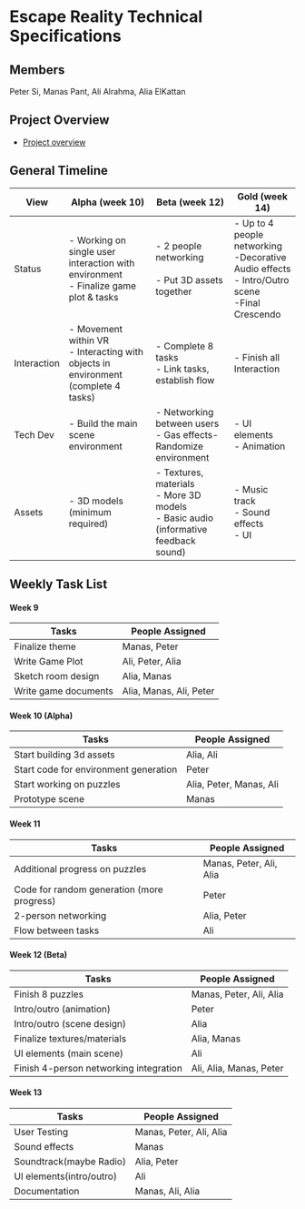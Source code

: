 # Escape Reality Technical Specifications

## Members
Peter Si, Manas Pant, Ali Alrahma, Alia ElKattan

## Project Overview
- [Project overview](https://github.com/AliaElKattan/escaperoom/blob/master/README.md)

## General Timeline
|View| Alpha (week 10)       | Beta (week 12)         | Gold (week 14)  |
|-----------| ------------- |-------------| -----|
|Status| - Working on single user interaction with environment <br> - Finalize game plot & tasks  | - 2 people networking <br> <br> - Put 3D assets together |- Up to 4 people networking<br> -Decorative Audio effects<br>- Intro/Outro scene<br>-Final Crescendo|
|Interaction| 	- Movement within VR <br> - Interacting with objects in environment (complete 4 tasks) | - Complete 8 tasks <br> - Link tasks, establish flow |  - Finish all Interaction  |
|Tech Dev |  - Build the main scene environment | - Networking between users <br>- Gas effects- Randomize environment| - UI elements <br>- Animation|
|Assets|- 3D models (minimum required)| - Textures, materials <br> - More 3D models <br>- Basic audio (informative feedback sound)|- Music track <br> - Sound effects <br> - UI |



## Weekly Task List

#### Week 9
|Tasks|People Assigned|
|----|----|
|Finalize theme|Manas, Peter|
|Write Game Plot|Ali, Peter, Alia|
|Sketch room design|Alia, Manas|
|Write game documents|Alia, Manas, Ali, Peter|


#### Week 10 (Alpha)
|Tasks|People Assigned|
|----|----|
|Start building 3d assets|Alia, Ali|
|Start code for environment generation|Peter|
|Start working on puzzles|Alia, Peter, Manas, Ali|
|Prototype scene|Manas|


#### Week 11 
|Tasks|People Assigned|
|----|----|
|Additional progress on puzzles|Manas, Peter, Ali, Alia|
|Code for random generation (more progress)|Peter|
|2-person networking|Alia, Peter|
|Flow between tasks|Ali|

#### Week 12 (Beta)

|Tasks|People Assigned|
|----|----|
|Finish 8 puzzles|Manas, Peter, Ali, Alia|
|Intro/outro (animation)|Peter|
|Intro/outro (scene design)|Alia|
|Finalize textures/materials|Alia, Manas|
|UI elements (main scene)|Ali|
|Finish 4-person networking integration |Ali, Alia, Manas, Peter|

#### Week 13 

|Tasks|People Assigned|
|----|----|
|User Testing|Manas, Peter, Ali, Alia|
|Sound effects|Manas|
|Soundtrack(maybe Radio)|Alia, Peter|
|UI elements(intro/outro)|Ali|
|Documentation|Manas, Ali, Alia|
